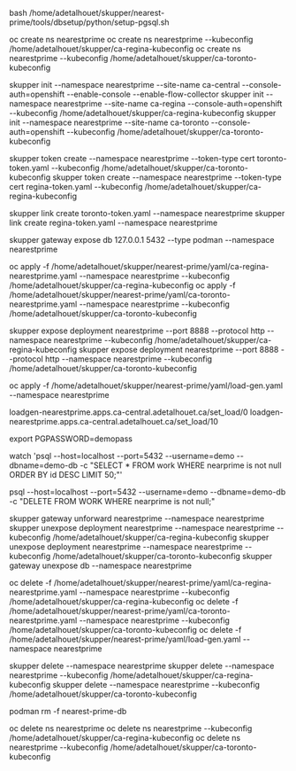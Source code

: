 bash /home/adetalhouet/skupper/nearest-prime/tools/dbsetup/python/setup-pgsql.sh


oc create ns nearestprime 
oc create ns nearestprime --kubeconfig /home/adetalhouet/skupper/ca-regina-kubeconfig
oc create ns nearestprime --kubeconfig /home/adetalhouet/skupper/ca-toronto-kubeconfig


skupper init --namespace nearestprime --site-name ca-central --console-auth=openshift --enable-console --enable-flow-collector
skupper init --namespace nearestprime --site-name ca-regina --console-auth=openshift --kubeconfig /home/adetalhouet/skupper/ca-regina-kubeconfig
skupper init --namespace nearestprime --site-name ca-toronto --console-auth=openshift --kubeconfig /home/adetalhouet/skupper/ca-toronto-kubeconfig

skupper token create --namespace nearestprime --token-type cert toronto-token.yaml --kubeconfig /home/adetalhouet/skupper/ca-toronto-kubeconfig
skupper token create --namespace nearestprime --token-type cert regina-token.yaml --kubeconfig /home/adetalhouet/skupper/ca-regina-kubeconfig

skupper link create toronto-token.yaml --namespace nearestprime
skupper link create regina-token.yaml --namespace nearestprime

skupper gateway expose db 127.0.0.1 5432 --type podman --namespace nearestprime

oc apply -f /home/adetalhouet/skupper/nearest-prime/yaml/ca-regina-nearestprime.yaml  --namespace nearestprime --kubeconfig /home/adetalhouet/skupper/ca-regina-kubeconfig
oc apply -f /home/adetalhouet/skupper/nearest-prime/yaml/ca-toronto-nearestprime.yaml --namespace nearestprime --kubeconfig /home/adetalhouet/skupper/ca-toronto-kubeconfig

skupper expose deployment nearestprime --port 8888 --protocol http --namespace nearestprime --kubeconfig /home/adetalhouet/skupper/ca-regina-kubeconfig
skupper expose deployment nearestprime --port 8888 --protocol http --namespace nearestprime --kubeconfig /home/adetalhouet/skupper/ca-toronto-kubeconfig

oc apply -f /home/adetalhouet/skupper/nearest-prime/yaml/load-gen.yaml --namespace nearestprime

loadgen-nearestprime.apps.ca-central.adetalhouet.ca/set_load/0
loadgen-nearestprime.apps.ca-central.adetalhouet.ca/set_load/10


export PGPASSWORD=demopass

watch 'psql --host=localhost --port=5432 --username=demo --dbname=demo-db -c "SELECT * FROM work WHERE nearprime is not null ORDER BY id DESC LIMIT 50;"'

psql --host=localhost --port=5432 --username=demo --dbname=demo-db -c "DELETE FROM WORK WHERE nearprime is not null;"


skupper gateway unforward nearestprime --namespace nearestprime
skupper unexpose deployment nearestprime --namespace nearestprime --kubeconfig /home/adetalhouet/skupper/ca-regina-kubeconfig
skupper unexpose deployment nearestprime --namespace nearestprime --kubeconfig /home/adetalhouet/skupper/ca-toronto-kubeconfig
skupper gateway unexpose db --namespace nearestprime

oc delete -f /home/adetalhouet/skupper/nearest-prime/yaml/ca-regina-nearestprime.yaml  --namespace nearestprime --kubeconfig /home/adetalhouet/skupper/ca-regina-kubeconfig
oc delete -f /home/adetalhouet/skupper/nearest-prime/yaml/ca-toronto-nearestprime.yaml --namespace nearestprime --kubeconfig /home/adetalhouet/skupper/ca-toronto-kubeconfig
oc delete -f /home/adetalhouet/skupper/nearest-prime/yaml/load-gen.yaml --namespace nearestprime


skupper delete --namespace nearestprime
skupper delete --namespace nearestprime --kubeconfig /home/adetalhouet/skupper/ca-regina-kubeconfig
skupper delete --namespace nearestprime --kubeconfig /home/adetalhouet/skupper/ca-toronto-kubeconfig

podman rm -f nearest-prime-db 

oc delete ns nearestprime
oc delete ns nearestprime --kubeconfig /home/adetalhouet/skupper/ca-regina-kubeconfig
oc delete ns nearestprime --kubeconfig /home/adetalhouet/skupper/ca-toronto-kubeconfig
